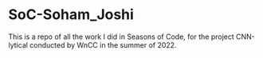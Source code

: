 # SoC-Soham_Joshi
This is a repo of all the work I did in Seasons of Code, for the project CNN-lytical conducted by WnCC in the summer of 2022. 
